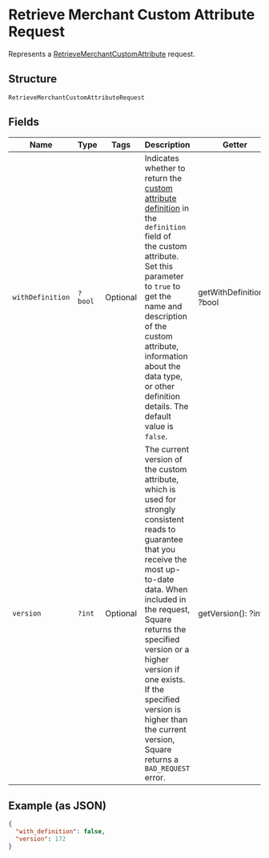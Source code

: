 
# Retrieve Merchant Custom Attribute Request

Represents a [RetrieveMerchantCustomAttribute](../../doc/apis/merchant-custom-attributes.md#retrieve-merchant-custom-attribute) request.

## Structure

`RetrieveMerchantCustomAttributeRequest`

## Fields

| Name | Type | Tags | Description | Getter | Setter |
|  --- | --- | --- | --- | --- | --- |
| `withDefinition` | `?bool` | Optional | Indicates whether to return the [custom attribute definition](entity:CustomAttributeDefinition) in the `definition` field of<br>the custom attribute. Set this parameter to `true` to get the name and description of the custom<br>attribute, information about the data type, or other definition details. The default value is `false`. | getWithDefinition(): ?bool | setWithDefinition(?bool withDefinition): void |
| `version` | `?int` | Optional | The current version of the custom attribute, which is used for strongly consistent reads to<br>guarantee that you receive the most up-to-date data. When included in the request, Square<br>returns the specified version or a higher version if one exists. If the specified version is<br>higher than the current version, Square returns a `BAD_REQUEST` error. | getVersion(): ?int | setVersion(?int version): void |

## Example (as JSON)

```json
{
  "with_definition": false,
  "version": 172
}
```

